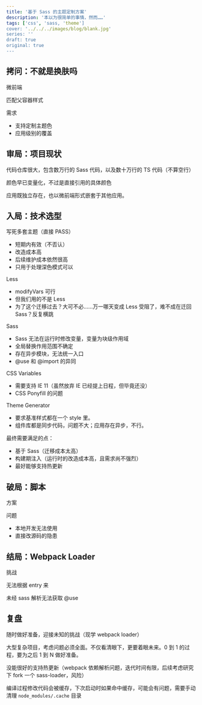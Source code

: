 ```yaml
---
title: '基于 Sass 的主题定制方案'
description: '本以为很简单的事情，然而……'
tags: ['css', 'sass, 'theme']
cover: '../../../images/blog/blank.jpg'
series: ''
draft: true
original: true
---
```


## 拷问：不就是换肤吗

微前端

匹配父容器样式

需求
- 支持定制主题色
- 应用级别的覆盖

## 审局：项目现状

代码仓库很大，包含数万行的 Sass 代码，以及数十万行的 TS 代码（不算空行）

颜色早已变量化，不过是直接引用的具体颜色

应用既独立存在，也以微前端形式嵌套于其他应用。

## 入局：技术选型

写死多套主题（直接 PASS）
- 短期内有效（不否认）
- 改造成本高
- 后续维护成本依然很高
- 只用于处理深色模式可以

Less
- modifyVars 可行
- 但我们用的不是 Less
- 为了这个迁移过去？大可不必……万一哪天变成 Less 受阻了，难不成在迁回 Sass？反复横跳

Sass
- Sass 无法在运行时修改变量，变量为块级作用域
- 全局替换作用范围不确定
- 存在异步模块，无法统一入口
- @use 和 @import 的异同

CSS Variables
- 需要支持 IE 11（虽然放弃 IE 已经提上日程，但毕竟还没）
- CSS Ponyfill 的问题

Theme Generator
- 要求基准样式都在一个 style 里。
- 组件库都是同步代码，问题不大；应用存在异步，不行。

最终需要满足的点：
- 基于 Sass（迁移成本太高）
- 构建期注入（运行时的改造成本高，且需求尚不强烈）
- 最好能够支持热更新

## 破局：脚本

方案

问题
- 本地开发无法使用
- 直接改源码的隐患

## 结局：Webpack Loader

挑战

无法根据 entry 来

未经 sass 解析无法获取 @use

## 复盘

随时做好准备，迎接未知的挑战（现学 webpack loader）

大型复杂项目，考虑问题必须全面。不仅看清眼下，更要着眼未来。0 到 1 的过程，要为之后 1 到 N 做好准备。

没能很好的支持热更新（webpack 依赖解析问题，迭代时间有限，后续考虑研究下 fork 一个 sass-loader，风险）

编译过程修改代码会被缓存，下次启动时如果命中缓存，可能会有问题，需要手动清理 `node_modules/.cache` 目录

